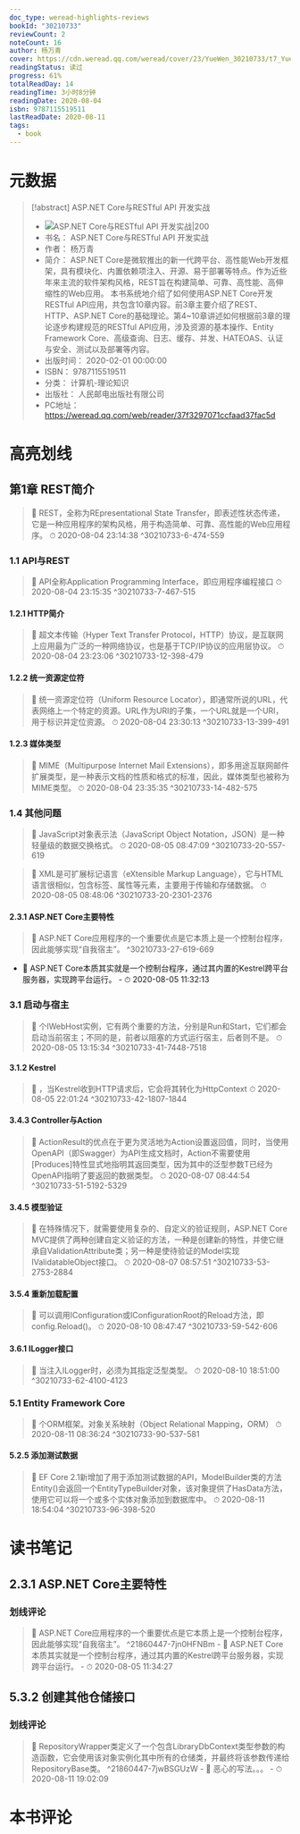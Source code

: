 ```yaml
---
doc_type: weread-highlights-reviews
bookId: "30210733"
reviewCount: 2
noteCount: 16
author: 杨万青
cover: https://cdn.weread.qq.com/weread/cover/23/YueWen_30210733/t7_YueWen_30210733.jpg
readingStatus: 读过
progress: 61%
totalReadDay: 14
readingTime: 3小时8分钟
readingDate: 2020-08-04
isbn: 9787115519511
lastReadDate: 2020-08-11
tags:
  - book
---
```

# 元数据
> [!abstract] ASP.NET Core与RESTful API 开发实战
> - ![ ASP.NET Core与RESTful API 开发实战|200](https://cdn.weread.qq.com/weread/cover/23/YueWen_30210733/t7_YueWen_30210733.jpg)
> - 书名： ASP.NET Core与RESTful API 开发实战
> - 作者： 杨万青
> - 简介： ASP.NET Core是微软推出的新一代跨平台、高性能Web开发框架，具有模块化、内置依赖项注入、开源、易于部署等特点。作为近些年来主流的软件架构风格，REST旨在构建简单、可靠、高性能、高伸缩性的Web应用。 本书系统地介绍了如何使用ASP.NET Core开发RESTful API应用，共包含10章内容。前3章主要介绍了REST、HTTP、ASP.NET Core的基础理论。第4~10章讲述如何根据前3章的理论逐步构建规范的RESTful API应用，涉及资源的基本操作、Entity Framework Core、高级查询、日志、缓存、并发、HATEOAS、认证与安全、测试以及部署等内容。
> - 出版时间： 2020-02-01 00:00:00
> - ISBN： 9787115519511
> - 分类： 计算机-理论知识
> - 出版社： 人民邮电出版社有限公司
> - PC地址：https://weread.qq.com/web/reader/37f3297071ccfaad37fac5d

# 高亮划线

## 第1章 REST简介

> 📌 REST，全称为REpresentational State Transfer，即表述性状态传递，它是一种应用程序的架构风格，用于构造简单、可靠、高性能的Web应用程序。 
> ⏱ 2020-08-04 23:14:38 ^30210733-6-474-559

### 1.1 API与REST

> 📌 API全称Application Programming Interface，即应用程序编程接口 
> ⏱ 2020-08-04 23:15:35 ^30210733-7-467-515

#### 1.2.1 HTTP简介

> 📌 超文本传输（Hyper Text Transfer Protocol，HTTP）协议，是互联网上应用最为广泛的一种网络协议，也是基于TCP/IP协议的应用层协议。 
> ⏱ 2020-08-04 23:23:06 ^30210733-12-398-479

#### 1.2.2 统一资源定位符

> 📌 统一资源定位符（Uniform Resource Locator），即通常所说的URL，代表网络上一个特定的资源。URL作为URI的子集，一个URL就是一个URI，用于标识并定位资源。 
> ⏱ 2020-08-04 23:30:13 ^30210733-13-399-491

#### 1.2.3 媒体类型

> 📌 MIME（Multipurpose Internet Mail Extensions），即多用途互联网邮件扩展类型，是一种表示文档的性质和格式的标准，因此，媒体类型也被称为MIME类型。 
> ⏱ 2020-08-04 23:35:35 ^30210733-14-482-575

### 1.4 其他问题

> 📌 JavaScript对象表示法（JavaScript Object Notation，JSON）是一种轻量级的数据交换格式。 
> ⏱ 2020-08-05 08:47:09 ^30210733-20-557-619

> 📌 XML是可扩展标记语言（eXtensible Markup Language），它与HTML语言很相似，包含标签、属性等元素，主要用于传输和存储数据。 
> ⏱ 2020-08-05 08:48:06 ^30210733-20-2301-2376

#### 2.3.1 ASP.NET Core主要特性

> 📌 ASP.NET Core应用程序的一个重要优点是它本质上是一个控制台程序，因此能够实现“自我宿主”。 ^30210733-27-619-669
- 💭 ASP.NET Core本质其实就是一个控制台程序，通过其内置的Kestrel跨平台服务器，实现跨平台运行。 - ⏱ 2020-08-05 11:32:13 

### 3.1 启动与宿主

> 📌 个IWebHost实例，它有两个重要的方法，分别是Run和Start，它们都会启动当前宿主；不同的是，前者以阻塞的方式运行宿主，后者则不是。 
> ⏱ 2020-08-05 13:15:34 ^30210733-41-7448-7518

#### 3.1.2 Kestrel

> 📌 ，当Kestrel收到HTTP请求后，它会将其转化为HttpContext 
> ⏱ 2020-08-05 22:01:24 ^30210733-42-1807-1844

#### 3.4.3 Controller与Action

> 📌 ActionResult<T>的优点在于更为灵活地为Action设置返回值，同时，当使用OpenAPI（即Swagger）为API生成文档时，Action不需要使用[Produces]特性显式地指明其返回类型，因为其中的泛型参数T已经为OpenAPI指明了要返回的数据类型。 
> ⏱ 2020-08-07 08:44:54 ^30210733-51-5192-5329

#### 3.4.5 模型验证

> 📌 在特殊情况下，就需要使用复杂的、自定义的验证规则，ASP.NET Core MVC提供了两种创建自定义验证的方法，一种是创建新的特性，并使它继承自ValidationAttribute类；另一种是使待验证的Model实现IValidatableObject接口。 
> ⏱ 2020-08-07 08:57:51 ^30210733-53-2753-2884

#### 3.5.4 重新加载配置

> 📌 可以调用IConfiguration或IConfigurationRoot的Reload方法，即config.Reload()。 
> ⏱ 2020-08-10 08:47:47 ^30210733-59-542-606

#### 3.6.1 ILogger接口

> 📌 当注入ILogger时，必须为其指定泛型类型。 
> ⏱ 2020-08-10 18:51:00 ^30210733-62-4100-4123

### 5.1 Entity Framework Core

> 📌 个ORM框架。对象关系映射（Object Relational Mapping，ORM） 
> ⏱ 2020-08-11 08:36:24 ^30210733-90-537-581

#### 5.2.5 添加测试数据

> 📌 EF Core 2.1新增加了用于添加测试数据的API，ModelBuilder类的方法Entity<T>()会返回一个EntityTypeBuilder<T>对象，该对象提供了HasData方法，使用它可以将一个或多个实体对象添加到数据库中。 
> ⏱ 2020-08-11 18:54:04 ^30210733-96-398-520

# 读书笔记

## 2.3.1 ASP.NET Core主要特性

### 划线评论
> 📌 ASP.NET Core应用程序的一个重要优点是它本质上是一个控制台程序，因此能够实现“自我宿主”。  ^21860447-7jn0HFNBm
    - 💭 ASP.NET Core本质其实就是一个控制台程序，通过其内置的Kestrel跨平台服务器，实现跨平台运行。
    - ⏱ 2020-08-05 11:34:27
   
## 5.3.2 创建其他仓储接口

### 划线评论
> 📌 RepositoryWrapper类定义了一个包含LibraryDbContext类型参数的构造函数，它会使用该对象实例化其中所有的仓储类，并最终将该参数传递给RepositoryBase类。  ^21860447-7jwBSGUzW
    - 💭 恶心的写法。。。
    - ⏱ 2020-08-11 19:02:09
   
# 本书评论

